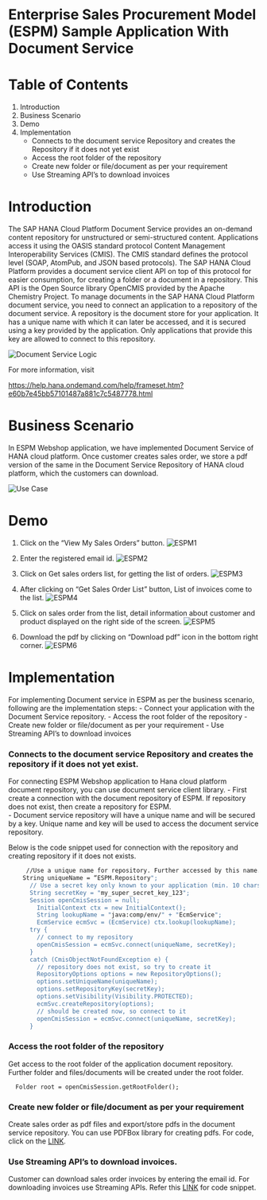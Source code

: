 Enterprise Sales Procurement Model (ESPM) Sample Application With Document Service
==================================================================================

# Table of Contents

1. Introduction
2. Business Scenario
3. Demo
4. Implementation
     - Connects to the document service Repository and creates the Repository if it does not yet exist
     - Access the root folder of the repository
     - Create new folder or file/document as per your requirement
     - Use Streaming API’s to download invoices





#	Introduction

The SAP HANA Cloud Platform Document Service provides an on-demand content repository for unstructured or semi-structured content. 
Applications access it using the OASIS standard protocol Content Management Interoperability Services (CMIS). The CMIS standard defines the protocol level (SOAP, AtomPub, and JSON based protocols). 
The SAP HANA Cloud Platform provides a document service client API on top of this protocol for easier consumption, for creating a folder or a document in a repository. This API is the Open Source library OpenCMIS provided by the Apache Chemistry Project. 
To manage documents in the SAP HANA Cloud Platform document service, you need to connect an application to a repository of the document service. A repository is the document store for your application. It has a unique name with which it can later be accessed, and it is secured using a key provided by the application. Only applications that provide this key are allowed to connect to this repository.

![Document Service Logic](/docs/documentation/DocumentServiceImages/DocumenrServiceLogic.jpg?raw=true)

For more information, visit 

https://help.hana.ondemand.com/help/frameset.htm?e60b7e45bb57101487a881c7c5487778.html 





# Business Scenario

In ESPM Webshop application, we have implemented Document Service of HANA cloud platform. Once customer creates sales order, we store a pdf version of the same in the Document Service Repository of HANA cloud platform, which the customers can download. 

![Use Case](/docs/documentation/DocumentServiceImages/DocumentServiceUseCase.jpg?raw=true)


  


#	Demo

1. Click on the “View My Sales Orders” button.
![ESPM1](/docs/documentation/DocumentServiceImages/ESPM1.jpg?raw=true)

2. Enter the registered email id.
![ESPM2](/docs/documentation/DocumentServiceImages/ESPM2.jpg?raw=true)

3. Click on Get sales orders list, for getting the list of orders.
![ESPM3](/docs/documentation/DocumentServiceImages/ESPM3.jpg?raw=true)

4. After clicking on “Get Sales Order List” button, List of invoices come to the list.
![ESPM4](/docs/documentation/DocumentServiceImages/ESPM4.jpg?raw=true)

5. Click on sales order from the list, detail information about customer and product displayed on the right side of the screen.
![ESPM5](/docs/documentation/DocumentServiceImages/ESPM5.jpg?raw=true)

6. Download the pdf by clicking on “Download pdf” icon in the bottom right corner.
![ESPM6](/docs/documentation/DocumentServiceImages/ESPM6.jpg?raw=true) 




# Implementation

For implementing Document service in ESPM as per the business scenario, following are the implementation steps:
     -	Connect your application with the Document Service repository. 
     - Access the root folder of the repository
     - Create new folder or file/document as per your requirement
     - Use Streaming API’s to download invoices

### Connects to the document service Repository and creates the repository if it does not yet exist.

For connecting ESPM Webshop application to Hana cloud platform document repository, you can use document service client library. 
     - First create a connection with the document repository of ESPM. If repository does not exist, then create a repository for ESPM.  
     - Document service repository will have a unique name and will be secured by a key. Unique name and key will be used to access the document service repository. 

Below is the code snippet used for connection with the repository and creating repository if it does not exists.
```sh
     //Use a unique name for repository. Further accessed by this name.
	String uniqueName = “ESPM.Repository";
      // Use a secret key only known to your application (min. 10 chars)
      String secretKey = "my_super_secret_key_123";
      Session openCmisSession = null;
        InitialContext ctx = new InitialContext();
        String lookupName = "java:comp/env/" + "EcmService";
        EcmService ecmSvc = (EcmService) ctx.lookup(lookupName);
      try {
        // connect to my repository
        openCmisSession = ecmSvc.connect(uniqueName, secretKey);
      }
      catch (CmisObjectNotFoundException e) {
        // repository does not exist, so try to create it
        RepositoryOptions options = new RepositoryOptions();
        options.setUniqueName(uniqueName);
        options.setRepositoryKey(secretKey);
        options.setVisibility(Visibility.PROTECTED);
        ecmSvc.createRepository(options);
        // should be created now, so connect to it
        openCmisSession = ecmSvc.connect(uniqueName, secretKey);
      }
```

### Access the root folder of the repository

Get access to the root folder of the application document repository. Further folder and files/documents will be created under the root folder.

      Folder root = openCmisSession.getRootFolder();

### Create new folder or file/document as per your requirement
Create sales order as pdf files and export/store pdfs in the document service repository. You can use PDFBox library for creating pdfs. For code, click on the [LINK](/espm-cloud-web/src/main/java/com/sap/espm/model/documentservice/InvoiceBuilder.java).

### Use Streaming API’s to download invoices.

Customer can download sales order invoices by entering the email id. For downloading invoices use Streaming APIs. Refer this [LINK](/espm-cloud-web/src/main/java/com/sap/espm/model/pdf/generator/CmisRead.java) for code snippet.



